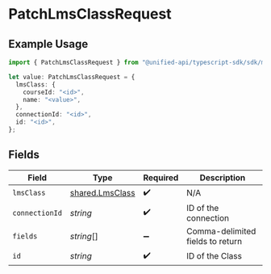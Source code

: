 # PatchLmsClassRequest

## Example Usage

```typescript
import { PatchLmsClassRequest } from "@unified-api/typescript-sdk/sdk/models/operations";

let value: PatchLmsClassRequest = {
  lmsClass: {
    courseId: "<id>",
    name: "<value>",
  },
  connectionId: "<id>",
  id: "<id>",
};
```

## Fields

| Field                                                     | Type                                                      | Required                                                  | Description                                               |
| --------------------------------------------------------- | --------------------------------------------------------- | --------------------------------------------------------- | --------------------------------------------------------- |
| `lmsClass`                                                | [shared.LmsClass](../../../sdk/models/shared/lmsclass.md) | :heavy_check_mark:                                        | N/A                                                       |
| `connectionId`                                            | *string*                                                  | :heavy_check_mark:                                        | ID of the connection                                      |
| `fields`                                                  | *string*[]                                                | :heavy_minus_sign:                                        | Comma-delimited fields to return                          |
| `id`                                                      | *string*                                                  | :heavy_check_mark:                                        | ID of the Class                                           |
